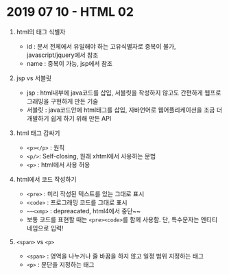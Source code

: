 # 2019 07 10 - HTML 02

1. html의 태그 식별자
    - id : 문서 전체에서 유일해야 하는 고유식별자로 중복이 불가, javascript/jquery에서 참조
    - name :  중복이 가능, jsp에서 참조

2. jsp vs 서블릿
    - jsp : html내부에 java코드를 삽입, 서블릿을 작성하지 않고도 간편하게 웹프로그래밍을 구현하게 만든 기술
    - 서블릿 : java코드안에 html태그를 삽입, 자바언어로 웹어플리케이션을 조금 더 개발하기 쉽게 하기 위해 만든 API

3. html 태그 감싸기
    - ```<p></p>``` : 원칙
    - ```<p/>```: Self-closing, 원래 xhtml에서 사용하는 문법
    - ```<p>``` : html에서 사용 허용

4. html에서 코드 작성하기
    - ```<pre>``` : 미리 작성된 텍스트를 있는 그대로 표시
    - ```<code>``` : 프로그래밍 코드를 그대로 표시
    - ```~~<xmp>``` : depreacated, html4에서 중단~~
    - 보통 코드를 표현할 때는 ```<pre><code>```를 함께 사용함. 단, 특수문자는 엔티티네임으로 입력!

5. ```<span>``` vs ```<p>```
    - ```<span>``` : 영역을 나누거나 줄 바꿈을 하지 않고 일정 범위 지정하는 태그
    - ```<p>``` :  문단을 지정하는 태그
